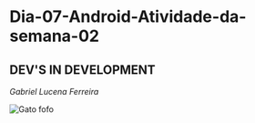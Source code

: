 # Dia-07-Android-Atividade-da-semana-02

## DEV'S IN DEVELOPMENT 
*Gabriel Lucena Ferreira*

 
 ![Gato fofo](https://preview.redd.it/exhausted-cat-developer-v0-kaepljx1y93a1.jpg?auto=webp&s=8b451359cf8e1fb8b0291c9ddea984cf2eedcb10)
